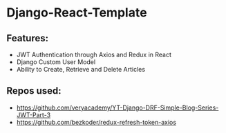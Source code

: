 # Django-React-Template<br/>

## Features:
- JWT Authentication through Axios and Redux in React <br/>
- Django Custom User Model <br/>
- Ability to Create, Retrieve and Delete Articles

## Repos used:
- https://github.com/veryacademy/YT-Django-DRF-Simple-Blog-Series-JWT-Part-3
- https://github.com/bezkoder/redux-refresh-token-axios

